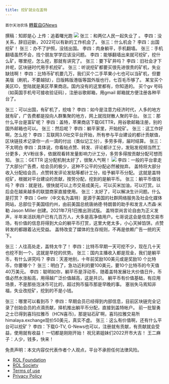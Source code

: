 ```yaml
---
title: 挖矿就业在盖特
---
```

`首尔天池农场` [轉載自GNews](https://gnews.org/zh-hans/1958778/)

撰稿：知即是心
上传：追着曙光跑
![](https://assets.gnews.org/wp-content/uploads/2022/02/1封.jpg)
张三：和两亿人民一起失业了 。
李四：没关系，辞旧迎新，2022可以有新的工作机会了。
张三：什么机会？
李四：出国挖矿！ 
张三：办不了护照，没钱出国。 
李四：肉身躺平，手机翻墙。 
张三：手机翻墙虽然不会，找个朋友学学应该没问题。 
李四：能够翻墙出来就可挖矿，挖什么矿，哪里挖，怎么挖，那就有讲究了。
张三：要下矿井吗？ 
李四：旧社会才下井呢，区块链时代用手机挖矿。
张三：听说挖矿都要买很先进很贵的矿机，失业缺钱啊！
李四：比特币矿机要几万，我们买个二手苹果小七也可以当矿机，但要美版（刷机，不要越狱），日版韩版港版等国外版也行，七百毛币够了。 某宝买个美区ID，登陆就是美区苹果商店。国内没有的这里都有，你知道的。 买个gv 号码（如英国手机号可接收验证码），注册谷歌邮箱，用gmail 邮箱就方便注册各种平台了。

张三：可以出国，有矿机了，挖啥？ 
李四：如今是注意力经济时代，人多的地方就有矿，广告费都是投向人群集聚的地方，网上就找财散人聚的平台。
张三：那什么平台是富矿呢？ 
李四：盖特，苹果商店下载GETTR，用谷歌邮箱注册，别的国外邮箱也可以。 
张三：然后呢？ 
李四：躺平家里，开始挖矿。
张三：这工作好啊，怎么挖？ 
李四：互联网3.0社交平台开始，所有参与平台建设的都计贡献值，区块链技术记录你一点一滴的付出（类似记工分），多劳多得，届时结算。
张三：不太明白 
李四：具体说，你看帖点赞、转发、评论都计工分，发贴发视频当然工分更多，大V粉丝多，依据观看转发量影响力计工分，多劳多得按贡献分配可想而知。 
张三：GETTR 这分配机制太好了，很聚人气啊！
![](https://assets.gnews.org/wp-content/uploads/2022/02/3封-1.jpg)
李四：一般的平台拿走了大部分广告费，给会员的极少，这种不公平的分配必然被抛弃。 盖特将大部分收入分配给会员，点赞转发评论发贴等都计工分，给予躺平币分配。 这就是盖特挖矿，根据对平台建设的贡献，按劳分配，挖到的是躺平币。
张三：躺平币值钱吗？
李四：就是钱，很快就可以上市交易成美元，可以买米加油，可以打赏。以后会在越来越多的联盟商家直接使用。
张三：太好了，可以解决生计问题。什么是打赏？
李四：Gettr（中文名为盖特）是源于美国的社群网络服务及社会化媒体网站，总部位于美国纽约州，由前美国总统唐纳德·特朗普的助手和发言人杰森·米勒 Jason Miller 创建。2021年7月1日推出测试版。 盖特崇尚言论自由为正义发声，半年来活跃用户已有几百万人，大多是高净值用户。七哥说这会是信息交易市场，有价值的信息将得到大众的躺平币打赏，这里大佬太多，小心天掉馅饼。点赞转发的都跟着沾光受益。 盖特改变了媒体的生存规则，不再是依赖广告一统的天下。

张三：人往高处走，盖特太牛了！ 
李四：比特币早期一天可挖不少，现在几十天也挖不到一个。这就是早挖的优势。 张三：国内主播收入都是现金，我们是躺平币，有什么讲究吗？
李四：天差地别，十年前奖励100美元或是奖励10 个比特币，你要哪个？
张三：明白了，急功近利的要100美元，要10个比特币的今天值40万美元。 
李四：聪明如你，躺平币是浮动币，随着盖特发展壮大价值日升，币值必然水涨船高，用得越广泛价值越高，这是共识。 躺平币有价值基础，有应用场景，不是那些泡沫币可比的，超过狗币猫币那是早晚的事。 塞翁失马焉知非福，失业改挖矿，挖到的不是小钱。

张三：哪里可以看到币？ 
李四：早期会员已经得到内部信息，目前区块链完全记录了创始会员的点滴贡献，择机推出躺平币分配，直接到盖特帐户。 前一批智勇之士已得到喜玛拉雅币（HCN喜币)，那是钻石矿啊，喜玛拉雅交易所himalaya.exchange现价50美元，真实不虚。 
张三：这么有价值啊，还有什么平台可以挖矿？
李四：下载G-TV, G-News也可以，注册就有贡献，有贡献就会受益，使用就有收益！ 一切都是刚刚开始！ 祝兄弟姐妹们2022开市大吉！ 
王二麻子：人少，钱多，快来！

 

免责声明：本文内容仅代表作者个人观点，平台不承担任何法律风险。

- [ROL Foundation](https://rolfoundation.org/)
- [ROL Society](https://rolsociety.org/)
- [Terms of use](https://gnews.org/terms-of-use-3/)
- [Privacy Policy](https://gnews.org/privacy-policy/)
